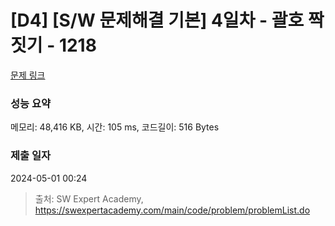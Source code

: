 # [D4] [S/W 문제해결 기본] 4일차 - 괄호 짝짓기 - 1218 

[문제 링크](https://swexpertacademy.com/main/code/problem/problemDetail.do?contestProbId=AV14eWb6AAkCFAYD) 

### 성능 요약

메모리: 48,416 KB, 시간: 105 ms, 코드길이: 516 Bytes

### 제출 일자

2024-05-01 00:24



> 출처: SW Expert Academy, https://swexpertacademy.com/main/code/problem/problemList.do
